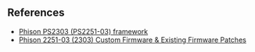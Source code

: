 ## References

- [Phison PS2303 (PS2251-03) framework](https://github.com/flowswitch/phison/wiki)
- [Phison 2251-03 (2303) Custom Firmware & Existing Firmware Patches](https://github.com/brandonlw/Psychson/wiki)
